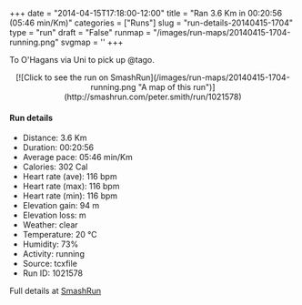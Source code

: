 +++
date = "2014-04-15T17:18:00-12:00"
title = "Ran 3.6 Km in 00:20:56 (05:46 min/Km)"
categories = ["Runs"]
slug = "run-details-20140415-1704"
type = "run"
draft = "False"
runmap = "/images/run-maps/20140415-1704-running.png"
svgmap = '<polyline points="13 100, 19 94, 27 96, 29 95, 30 94, 36 82, 37 81, 74 47, 87 36, 88 35, 87 32, 83 29, 77 20, 77 17, 72 16, 72 10, 74 11, 72 9, 36 0, 33 4, 29 4">'
+++

To O'Hagans via Uni to pick up @tago. 



<!--more-->

<center>
[![Click to see the run on SmashRun](/images/run-maps/20140415-1704-running.png "A map of this run")](http://smashrun.com/peter.smith/run/1021578)
</center>

#### Run details

* Distance: 3.6 Km
* Duration: 00:20:56
* Average pace: 05:46 min/Km
* Calories: 302 Cal
* Heart rate (ave): 116 bpm
* Heart rate (max): 116 bpm
* Heart rate (min): 116 bpm
* Elevation gain: 94 m
* Elevation loss:  m
* Weather: clear
* Temperature: 20 &deg;C
* Humidity: 73%
* Activity: running
* Source: tcxfile
* Run ID: 1021578

Full details at [SmashRun](http://smashrun.com/peter.smith/run/1021578)
